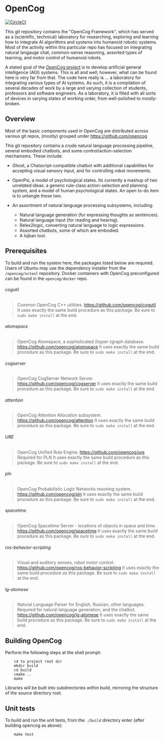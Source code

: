 OpenCog
=======

[![CircleCI](https://circleci.com/gh/opencog/opencog.svg?style=svg)](https://circleci.com/gh/opencog/opencog)

This git repository contains the "OpenCog Framework", which has served
as a (scientific, technical) laboratory for researching, exploring and
learning how to integrate AI algorithms and systems into humanoid
robotic systems.  Most of the activity within this particular repo has
focused on integrating natural langauge chat, common-sense reasoning,
assorted types of learning, and motor control of humanoid robots.

A stated goal of the [OpenCog project](https://opencog.org) is to develop
artificial general intelligence (AGI) systems.  This is all and well;
however, what can be found here is very far from that. The code here
really is ... a laboratory for integrating various types of AI systems.
As such, it is a compilation of several decades of work by a large and
varying collection of students, professors and software engineers.
As a laboratory, it is filled with all sorts of devices in varying
states of working order, from well-polished to mostly-broken.


Overview
--------
Most of the basic components used in OpenCog are distributed across
various git repos, (mostly) grouped under https://github.com/opencog

This git repository contains a crude natural language processing
pipeline, several embodied chatbots, and some control/action-selection
mechanisms.  These include:

* Ghost, a Chatscript-compatible chatbot with additional capabilities
  for accepting visual sensory input, and for controlling robot
  movements.

* OpenPsi, a model of psychological states. Its currently a mashup of
  two unrelated ideas: a generic rule-class action-selection and planning
  system, and a model of human psychological states. An open to-do item
  is to untangle these two.

* An assortment of natural language processing subsystems, including:
  * Natural language generation (for expressing thoughts as sentences).
  * Natural language input (for reading and hearing).
  * Relex2logic, converting natural language to logic expressions.
  * Assorted chatbots, some of which are embodied.
  * A lojban tool.

Prerequisites
-------------
To build and run the system here, the packages listed below are required.
Users of Ubuntu may use the dependency installer from the
`/opencog/octool` repository.  Docker containers with OpenCog
preconfigured can be found in the `opencog/docker` repo.

###### cogutil
> Common OpenCog C++ utilities.
> https://github.com/opencog/cogutil
> It uses exactly the same build procedure as this package. Be sure
  to `sudo make install` at the end.

###### atomspace
> OpenCog Atomspace, a sophisticated (hyper-)graph database.
> https://github.com/opencog/atomspace
> It uses exactly the same build procedure as this package. Be sure
  to `sudo make install` at the end.

###### cogserver
> OpenCog CogServer Network Server.
> https://github.com/opencog/cogserver
> It uses exactly the same build procedure as this package. Be sure
  to `sudo make install` at the end.

###### attention
> OpenCog Attention Allocation subsystem.
> https://github.com/opencog/attention
> It uses exactly the same build procedure as this package. Be sure
  to `sudo make install` at the end.

###### URE
> OpenCog Unified Rule Engine.
> https://github.com/opencog/ure
> Required for PLN
> It uses exactly the same build procedure as this package. Be sure
  to `sudo make install` at the end.

###### pln
> OpenCog Probabilistic Logic Networks resoning system.
> https://github.com/opencog/pln
> It uses exactly the same build procedure as this package. Be sure
  to `sudo make install` at the end.

###### spacetime
> OpenCog Spacetime Server - locations of objects in space and time.
> https://github.com/opencog/spacetime
> It uses exactly the same build procedure as this package. Be sure
  to `sudo make install` at the end.

###### ros-behavior-scripting
> Visual and auditory senses, robot motor control.
> https://github.com/opencog/ros-behavior-scripting
> It uses exactly the same build procedure as this package. Be sure
  to `sudo make install` at the end.

###### lg-atomese
> Natural Language Parser for English, Russian, other languages.
> Required for natural language generation, and the chatbot.
> https://github.com/opencog/lg-atomese
> It uses exactly the same build procedure as this package. Be sure
  to `sudo make install` at the end.


Building OpenCog
----------------
Perform the following steps at the shell prompt:
```
    cd to project root dir
    mkdir build
    cd build
    cmake ..
    make
```
Libraries will be built into subdirectories within build, mirroring
the structure of the source directory root.


Unit tests
----------
To build and run the unit tests, from the `./build` directory enter
(after building opencog as above):
```
    make test
```
